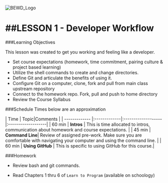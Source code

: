 ![BEWD_Logo](../assets/BEWD_Logo.png)


##LESSON 1 - Developer Workflow
========

###Learning Objectives


This lesson was created to get you working and feeling like a developer.

*	Set course expectations (homework, time commitment, pairing culture & project based learning)
*	Utilize the shell commands to create and change directories.
*	Define Git and articulate the benefits of using it.
*	Configure Git on a computer, clone, fork and pull from main class upstream repository
* Connect to the homework repo. Fork, pull and push to home directory
* Review the Course Syllabus


###Schedule
Times below are an approximation

| Time        | Topic|Comments |
| ------------- |:-------------|:-------------------|:-------------------|
| 60 min | __Intros__ | This is time allocated to intros, communication about homework and course expectations. |
| 45 min | __Command Line__| Review of assigned pre-work. Make sure you are comfortable with navigating your computer and using the command line. |
| 60 min | __Using GitHub__ | This is specific to using GitHub for this course.|


###Homework

*	Review bash and git commands.

*	Read Chapters 1 thru 6 of ``Learn to Program`` (available on schoology)
